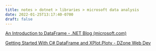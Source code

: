 ```yaml
---
title: notes > dotnet > libraries > microsoft data analysis
date: 2022-01-25T13:17:40-0700
draft: false
---
```

[An Introduction to DataFrame - .NET Blog (microsoft.com)](https://devblogs.microsoft.com/dotnet/an-introduction-to-dataframe/)  

[Getting Started With C# DataFrame and XPlot.Ploty - DZone Web Dev](https://dzone.com/articles/getting-started-with-c-dataframe-and-xplotploty)  
